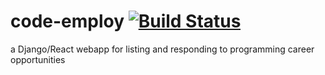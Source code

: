 # code-employ [![Build Status](https://travis-ci.org/adenh93/code-employ.svg?branch=master)](https://travis-ci.org/adenh93/code-employ)
a Django/React webapp for listing and responding to programming career opportunities 
